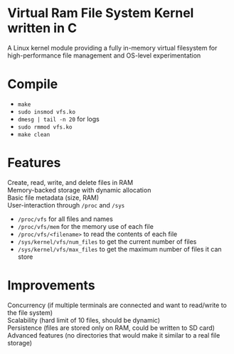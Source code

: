 # Virtual Ram File System Kernel written in C
A Linux kernel module providing a fully in-memory virtual filesystem for high-performance file management and OS-level experimentation <br/>

# Compile
- `make` <br/>
- `sudo insmod vfs.ko` <br/>
- `dmesg | tail -n 20` for logs <br/>
- `sudo rmmod vfs.ko` <br/>
- `make clean` <br/>

# Features
Create, read, write, and delete files in RAM <br/>
Memory-backed storage with dynamic allocation <br/>
Basic file metadata (size, RAM) <br/>
User-interaction through `/proc` and `/sys` <br/>
- `/proc/vfs` for all files and names <br/>
- `/proc/vfs/mem` for the memory use of each file <br/>
- `/proc/vfs/<filename>` to read the contents of each file <br/>
- `/sys/kernel/vfs/num_files` to get the current number of files <br/>
- `/sys/kernel/vfs/max_files` to get the maximum number of files it can store <br/>

# Improvements
Concurrency (if multiple terminals are connected and want to read/write to the file system) <br/>
Scalability (hard limit of 10 files, should be dynamic) <br/>
Persistence (files are stored only on RAM, could be written to SD card) <br/>
Advanced features (no directories that would make it similar to a real file storage) <br/>
